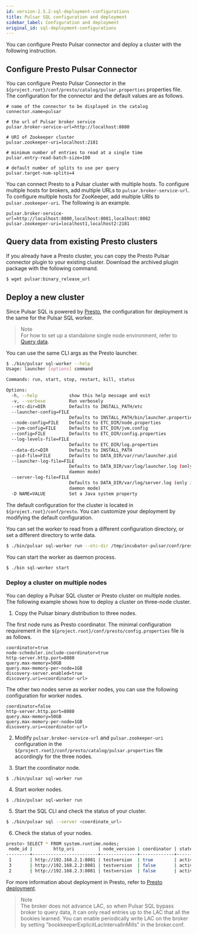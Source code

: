 ```yaml
---
id: version-2.5.2-sql-deployment-configurations
title: Pulsar SQL configuration and deployment
sidebar_label: Configuration and deployment
original_id: sql-deployment-configurations
---
```


You can configure Presto Pulsar connector and deploy a cluster with the following instruction.

## Configure Presto Pulsar Connector
You can configure Presto Pulsar Connector in the `${project.root}/conf/presto/catalog/pulsar.properties` properties file. The configuration for the connector and the default values are as follows.

```properties
# name of the connector to be displayed in the catalog
connector.name=pulsar

# the url of Pulsar broker service
pulsar.broker-service-url=http://localhost:8080

# URI of Zookeeper cluster
pulsar.zookeeper-uri=localhost:2181

# minimum number of entries to read at a single time
pulsar.entry-read-batch-size=100

# default number of splits to use per query
pulsar.target-num-splits=4
```

You can connect Presto to a Pulsar cluster with multiple hosts. To configure multiple hosts for brokers, add multiple URLs to `pulsar.broker-service-url`. To configure multiple hosts for ZooKeeper, add multiple URIs to `pulsar.zookeeper-uri`. The following is an example.
  
```
pulsar.broker-service-url=http://localhost:8080,localhost:8081,localhost:8082
pulsar.zookeeper-uri=localhost1,localhost2:2181
```

## Query data from existing Presto clusters

If you already have a Presto cluster, you can copy the Presto Pulsar connector plugin to your existing cluster. Download the archived plugin package with the following command.

```bash
$ wget pulsar:binary_release_url
```

## Deploy a new cluster

Since Pulsar SQL is powered by [Presto](https://prestodb.io), the configuration for deployment is the same for the Pulsar SQL worker. 

> Note  
> For how to set up a standalone single node environment, refer to [Query data](sql-getting-started.md). 

You can use the same CLI args as the Presto launcher.

```bash
$ ./bin/pulsar sql-worker --help
Usage: launcher [options] command

Commands: run, start, stop, restart, kill, status

Options:
  -h, --help            show this help message and exit
  -v, --verbose         Run verbosely
  --etc-dir=DIR         Defaults to INSTALL_PATH/etc
  --launcher-config=FILE
                        Defaults to INSTALL_PATH/bin/launcher.properties
  --node-config=FILE    Defaults to ETC_DIR/node.properties
  --jvm-config=FILE     Defaults to ETC_DIR/jvm.config
  --config=FILE         Defaults to ETC_DIR/config.properties
  --log-levels-file=FILE
                        Defaults to ETC_DIR/log.properties
  --data-dir=DIR        Defaults to INSTALL_PATH
  --pid-file=FILE       Defaults to DATA_DIR/var/run/launcher.pid
  --launcher-log-file=FILE
                        Defaults to DATA_DIR/var/log/launcher.log (only in
                        daemon mode)
  --server-log-file=FILE
                        Defaults to DATA_DIR/var/log/server.log (only in
                        daemon mode)
  -D NAME=VALUE         Set a Java system property

```

The default configuration for the cluster is located in `${project.root}/conf/presto`. You can customize your deployment by modifying the default configuration.

You can set the worker to read from a different configuration directory, or set a different directory to write data. 

```bash
$ ./bin/pulsar sql-worker run --etc-dir /tmp/incubator-pulsar/conf/presto --data-dir /tmp/presto-1
```

You can start the worker as daemon process.

```bash
$ ./bin sql-worker start
```

### Deploy a cluster on multiple nodes 

You can deploy a Pulsar SQL cluster or Presto cluster on multiple nodes. The following example shows how to deploy a cluster on three-node cluster. 

1. Copy the Pulsar binary distribution to three nodes.

The first node runs as Presto coordinator. The minimal configuration requirement in the `${project.root}/conf/presto/config.properties` file is as follows. 

```properties
coordinator=true
node-scheduler.include-coordinator=true
http-server.http.port=8080
query.max-memory=50GB
query.max-memory-per-node=1GB
discovery-server.enabled=true
discovery.uri=<coordinator-url>
```

The other two nodes serve as worker nodes, you can use the following configuration for worker nodes. 

```properties
coordinator=false
http-server.http.port=8080
query.max-memory=50GB
query.max-memory-per-node=1GB
discovery.uri=<coordinator-url>
```

2. Modify `pulsar.broker-service-url` and  `pulsar.zookeeper-uri` configuration in the `${project.root}/conf/presto/catalog/pulsar.properties` file accordingly for the three nodes.

3. Start the coordinator node.

```
$ ./bin/pulsar sql-worker run
```

4. Start worker nodes.

```
$ ./bin/pulsar sql-worker run
```

5. Start the SQL CLI and check the status of your cluster.

```bash
$ ./bin/pulsar sql --server <coordinate_url>
```

6. Check the status of your nodes.

```bash
presto> SELECT * FROM system.runtime.nodes;
 node_id |        http_uri         | node_version | coordinator | state  
---------+-------------------------+--------------+-------------+--------
 1       | http://192.168.2.1:8081 | testversion  | true        | active 
 3       | http://192.168.2.2:8081 | testversion  | false       | active 
 2       | http://192.168.2.3:8081 | testversion  | false       | active 
```

For more information about deployment in Presto, refer to [Presto deployment](https://prestodb.io/docs/current/installation/deployment.html).

> Note  
> The broker does not advance LAC, so when Pulsar SQL bypass broker to query data, it can only read entries up to the LAC that all the bookies learned. You can enable periodically write LAC on the broker by setting "bookkeeperExplicitLacIntervalInMills" in the broker.conf.